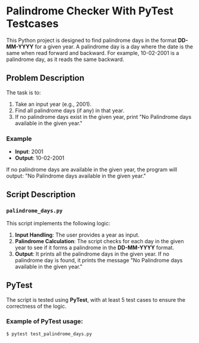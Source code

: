 # Palindrome Checker With PyTest Testcases

This Python project is designed to find palindrome days in the format **DD-MM-YYYY** for a given year. A palindrome day is a day where the date is the same when read forward and backward. For example, 10-02-2001 is a palindrome day, as it reads the same backward.

## Problem Description

The task is to:
1. Take an input year (e.g., 2001).
2. Find all palindrome days (if any) in that year.
3. If no palindrome days exist in the given year, print "No Palindrome days available in the given year."

### Example
- **Input**: 2001
- **Output**: 10-02-2001

If no palindrome days are available in the given year, the program will output: "No Palindrome days available in the given year."

## Script Description

### `palindrome_days.py`

This script implements the following logic:
1. **Input Handling**: The user provides a year as input.
2. **Palindrome Calculation**: The script checks for each day in the given year to see if it forms a palindrome in the **DD-MM-YYYY** format.
3. **Output**: It prints all the palindrome days in the given year. If no palindrome day is found, it prints the message "No Palindrome days available in the given year."

## PyTest

The script is tested using **PyTest**, with at least 5 test cases to ensure the correctness of the logic.

### Example of PyTest usage:
```bash
$ pytest test_palindrome_days.py
